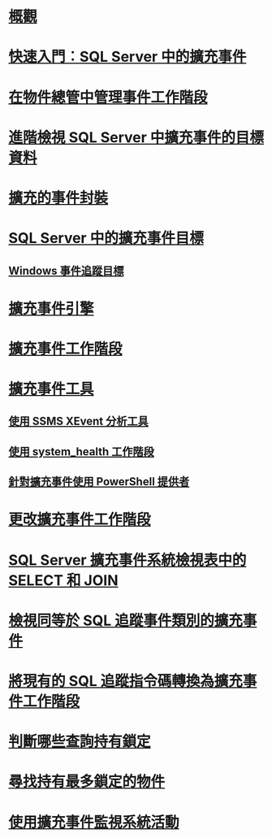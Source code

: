 # [概觀](extended-events.md)  
# [快速入門︰SQL Server 中的擴充事件](quick-start-extended-events-in-sql-server.md)  
# [在物件總管中管理事件工作階段](manage-event-sessions-in-the-object-explorer.md)  
# [進階檢視 SQL Server 中擴充事件的目標資料](advanced-viewing-of-target-data-from-extended-events-in-sql-server.md)  
# [擴充的事件封裝](sql-server-extended-events-packages.md)  
# [SQL Server 中的擴充事件目標](targets-for-extended-events-in-sql-server.md)  
## [Windows 事件追蹤目標](event-tracing-for-windows-target.md)  
# [擴充事件引擎](sql-server-extended-events-engine.md)  
# [擴充事件工作階段](sql-server-extended-events-sessions.md)  
# [擴充事件工具](extended-events-tools.md)  
## [使用 SSMS XEvent 分析工具](use-the-ssms-xe-profiler.md)
## [使用 system_health 工作階段](use-the-system-health-session.md)  
## [針對擴充事件使用 PowerShell 提供者](use-the-powershell-provider-for-extended-events.md)  
# [更改擴充事件工作階段](alter-an-extended-events-session.md)  
# [SQL Server 擴充事件系統檢視表中的 SELECT 和 JOIN](selects-and-joins-from-system-views-for-extended-events-in-sql-server.md)  
# [檢視同等於 SQL 追蹤事件類別的擴充事件](view-the-extended-events-equivalents-to-sql-trace-event-classes.md)  
# [將現有的 SQL 追蹤指令碼轉換為擴充事件工作階段](convert-an-existing-sql-trace-script-to-an-extended-events-session.md)  
# [判斷哪些查詢持有鎖定](determine-which-queries-are-holding-locks.md)  
# [尋找持有最多鎖定的物件](find-the-objects-that-have-the-most-locks-taken-on-them.md)  
# [使用擴充事件監視系統活動](monitor-system-activity-using-extended-events.md)  

